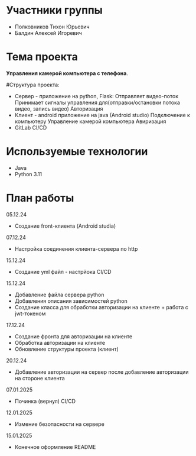 # Участники группы
- Полковников Тихон Юрьевич
- Балдин Алексей Игоревич

# Тема проекта
**Управления камерой компьютера с телефона**.


#Структура проекта:
   - Сервер - приложение на python, Flask:
        Отправляет видео-поток
        Принимает сигналы управления для(отправки/остановки потока видео, запись видео)
        Авторизация
   - Клиент - android приложение на java (Android studio)
        Подключение к компьютеру
        Управление камерой компьютера
        Авиризация
   - GitLab CI/CD


# Используемые технологии
- Java
- Python 3.11

# План работы
05.12.24 
- Создание front-клиента (Android studia)

07.12.24 
- Настройка соединения клиента-сервера по http

15.12.24 
- Создание yml файл - настрйока CI/CD

15.12.24 
- Добавление файла сервера python  
- Добавления описания зависимостей python
- Создание класса для обработки авторизации на клиенте + работа с jwt-токеном

17.12.24
- Создание фронта для авторизации на клиенте
- Обработка авторизации на клиенте
- Обновление структуры проекта (клиент)
  

20.12.24
- Добавление авторизации на сервер после добавление авторизации на стороне клиента

07.01.2025
- Починка (вернул) CI/CD

12.01.2025
- Измение безопасности на сервере


15.01.2025
- Конечное оформление README

